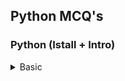 ## Python MCQ's

### Python (Istall + Intro)

<details>
  <summary>Basic</summary>

  <!-- Scrollable area -->
  <div style="max-height:200px; overflow:auto; border:1px solid #ccc; padding:10px;">
  
  ```
  Which website is the official source to download Python?
  a) www.python.org
  b) www.python.com
  c) www.pipinstallpython.com
  d) www.installpython.org
  ```

  ```
  Which file extension is used for Python files?
  a) .pyth
  b) .ptn
  c) .py
  d) .pyt
  ```

  ```
  What is the latest major version of Python as of 2024?
  a) Python 2
  b) Python 3
  c) Python 4
  d) Python X
  ```

  ```
  Who created Python?
  a) Dennis Ritchie
  b) James Gosling
  c) Guido van Rossum
  d) Bjarne Stroustrup
  ```
  
  ```
  What year was Python first released?
  a) 1985
  b) 1991
  c) 2000
  d) 2010
  ```

  ```
  Which command checks the installed Python version?
  a) python --show
  b) python --ver
  c) python --version
  d) python version
  ```

  ```
  What IDE is NOT commonly used for Python development?
  a) PyCharm
  b) VS Code
  c) Eclipse
  d) Sublime Text
  ```

  ```
  Which of the following is a correct way to start a Python interactive shell?
  a) python
  b) py start
  c) python-shell
  d) py run
  ```

  ```
  Which symbol is used for comments in Python?
  a) //
  b) #
  c) <!-- -->
  d) \*
  ```

  ```
  What is PIP in Python?
  a) Python Interpreter Program
  b) Preferred Installation Package
  c) Package Installer for Python
  d) Program Installation Process
  ```

  ```
  Which one is NOT a correct way to install a Python package?
  a) pip install package_name
  b) pip get package_name
  c) pip3 install package_name
  d) python -m pip install package_name
  ```
  
  ```
  Which company manages the Python language?
  a) Python Software Foundation
  b) Google
  c) Microsoft
  d) OpenAI
  ```

  ```
  Which of the following is a valid variable name in Python?
  a) 1variable
  b) \_variable
  c) variable-name
  d) @variable
  ```

  ```
  What does the Python interpreter do?
  a) Converts Python code to machine code directly
  b) Converts Python code to Java code
  c) Reads and executes Python code line by line
  d) Reads and compiles Python code into C code
  ```

  ```
  What is the default file extension for compiled Python files?
  a) .pyc
  b) .pycpl
  c) .cpy
  d) .pyo
  ```

  ```
  What does the print() function do in Python?
  a) Takes input from the user
  b) Displays output on the screen
  c) Saves data to a file
  d) Defines a new function
  ```

  ```
  Which of the following is NOT a keyword in Python?
  a) def
  b) return
  c) if
  d) print
  ```

  ```
  Python is a **\_** language.
  a) Compiled
  b) Interpreted
  c) Markup
  d) Machine
  ```

  ```
  Which of the following data types is immutable in Python?
  a) List
  b) Dictionary
  c) Set
  d) Tuple
  ```
  
  ```
  What does IDE stand for?
  a) Integrated Development Environment
  b) Integrated Deployment Environment
  c) International Development Engine
  d) Internal Debugging Environment
  ```
  </div>
</details>
